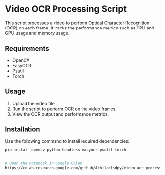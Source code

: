 # Video OCR Processing Script

This script processes a video to perform Optical Character Recognition (OCR) on each frame. It tracks the performance metrics such as CPU and GPU usage and memory usage.

## Requirements
- OpenCV
- EasyOCR
- Psutil
- Torch

## Usage
1. Upload the video file.
2. Run the script to perform OCR on the video frames.
3. View the OCR output and performance metrics.

## Installation
Use the following command to install required dependencies:
```bash
pip install opencv-python-headless easyocr psutil torch


# Open the notebook in Google Colab
https://colab.research.google.com/github/Akhilanfsdpy/video_ocr_processing.ipynb/blob/main/video_ocr_processing.ipynb

